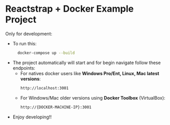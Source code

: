 # Reactstrap + Docker Example Project

Only for development:

* To run this:
    ```bash
      docker-compose up --build
  ```
* The project automatically will start and for begin navigate follow these endpoints:
    * For natives docker users like **Windows Pro/Ent, Linux, Mac latest versions**: 
        ```bash
        http://localhost:3001
        ```
    * For Windows/Mac older versions using **Docker Toolbox** (VirtualBox): 
        ```bash 
        http://{DOCKER-MACHINE-IP}:3001
        ```
* Enjoy developing!!